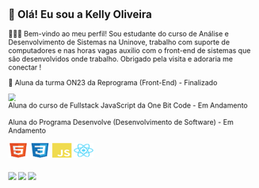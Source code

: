 <h2>👋 Olá! Eu sou a Kelly Oliveira</h2>

👩🏽‍💻 Bem-vindo ao meu perfil! Sou estudante do curso de Análise e Desenvolvimento de Sistemas na Uninove, trabalho com suporte de computadores e nas horas vagas auxilio com o front-end de sistemas que são desenvolvidos onde trabalho. 
Obrigado pela visita e adoraria me conectar !

💜  Aluna da turma ON23 da Reprograma (Front-End) - Finalizado
<div>
  <img style="display: flex; align-items: center; align:left" alt="icon OBC" height="15" width="15" src="https://cdn.areademembros.com/files/instancia_1851/image/kFD8sGrWPV6uX7tFtw8IcI7JRJKPoTp4N01LUzFu.png"> Aluna do curso de Fullstack JavaScript da One Bit Code - Em Andamento
</div>
<div>
<div>
 <br/>
  Aluna do Programa Desenvolve (Desenvolvimento de Software) - Em Andamento
</div>


<!--
**Kelly-Oliveira/Kelly-Oliveira** is a ✨ _special_ ✨ repository because its `README.md` (this file) appears on your GitHub profile.

Here are some ideas to get you started:

- 🔭 I’m currently working on ...
- 🌱 I’m currently learning ...
- 👯 I’m looking to collaborate on ...
- 🤔 I’m looking for help with ...
- 💬 Ask me about ...
- 📫 How to reach me: ...
- 😄 Pronouns: ...
- ⚡ Fun fact: ...
-->
<div style="display: inline_block"><br>
  <img align="center" alt="Kelly-HTML" height="30" width="40" src="https://raw.githubusercontent.com/devicons/devicon/master/icons/html5/html5-original.svg">
  <img align="center" alt="Kelly-CSS" height="30" width="40" src="https://raw.githubusercontent.com/devicons/devicon/master/icons/css3/css3-original.svg">
  <img align="center" alt="Kelly-Js" height="30" width="40" src="https://raw.githubusercontent.com/devicons/devicon/master/icons/javascript/javascript-plain.svg">
  <img align="center" alt="Kelly-Js" height="30" width="40" src="https://raw.githubusercontent.com/devicons/devicon/master/icons/react/react-original.svg">

</div>
  
  ##
 
<div> 
 
  <a href="https://www.instagram.com/kelly_amenduuim/" target="_blank"><img src="https://img.shields.io/badge/-Instagram-%23E4405F?style=for-the-badge&logo=instagram&logoColor=white" target="_blank"></a>
 	<a href = "mailto:kelly.rodrigues.oliveira@gmail.com"><img src="https://img.shields.io/badge/-Gmail-%23333?style=for-the-badge&logo=gmail&logoColor=white" target="_blank"></a>
  <a href="https://www.linkedin.com/in/kelly-rodrigues-de-oliveira-21178132/" target="_blank"><img src="https://img.shields.io/badge/-LinkedIn-%230077B5?style=for-the-badge&logo=linkedin&logoColor=white" target="_blank"></a> 
</div>
